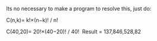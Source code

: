 Its no necessary to make a program to resolve this, just do:

C(n,k)= k!×(n−k)! / n!

C(40,20)= 20!×(40−20)! / 40!
​
Result = 137,846,528,82
